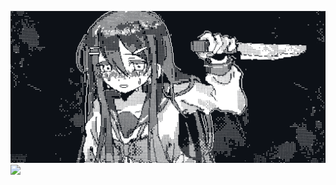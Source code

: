 <img src='images/banner.png' alt="banner"></img>
![](https://komarev.com/ghpvc/?username=roddejos&color=blue)
